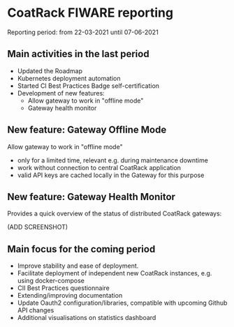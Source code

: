 # CoatRack FIWARE reporting 

Reporting period: from 22-03-2021 until 07-06-2021

## Main activities in the last period

* Updated the Roadmap 
* Kubernetes deployment automation 
* Started CI Best Practices Badge self-certification
* Development of new features:
  * Allow gateway to work in "offline mode"
  * Gateway health monitor

## New feature: Gateway Offline Mode 

Allow gateway to work in "offline mode"
* only for a limited time, relevant e.g. during maintenance downtime
* work without connection to central CoatRack application
* valid API keys are cached locally in the Gateway for this purpose

## New feature: Gateway Health Monitor

Provides a quick overview of the status of distributed CoatRack gateways:

(ADD SCREENSHOT)

## Main focus for the coming period

* Improve stability and ease of deployment. 
* Facilitate deployment of independent new CoatRack instances, e.g. using docker-compose
* CII Best Practices questionnaire
* Extending/improving documentation 
* Update Oauth2 configuration/libraries, compatible with upcoming Github API changes 
* Additional visualisations on statistics dashboard 
